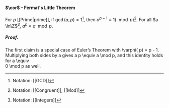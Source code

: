 #### $\cor$ – Fermat's Little Theorem
For $p$ [[Prime|prime]], if $\gcd(a, p) = 1$[^1], then $a^{p-1} \equiv 1 (\mod p)$[^2]. For all $a \in\Z$[^3], $a^{p} \equiv a \mod p$.

##### *Proof.*
The first claim is a special case of Euler’s Theorem with \varphi( p) = p - 1.  
Multiplying both sides by a gives a p \equiv a \mod p, and this identity holds for a \equiv  
0 \mod p as well.

[^1]: Notation: [[GCD]]
[^2]: Notation: [[Congruent]], [[Mod]]
[^3]: Notation: [[Integers]]